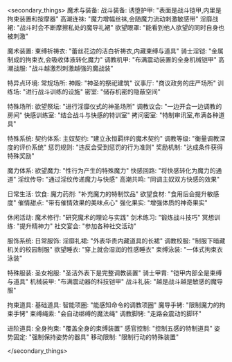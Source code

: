 <secondary_things>
魔术与装备:
  战斗装备:
诱堕护甲: "表面是战斗铠甲,内里是拘束装置和按摩器"
高潮连袜: "魔力增幅丝袜,会随魔力流动刺激敏感带"
淫靡战裙: "战斗时会不断摩擦私处的魔导礼裙"
欲望眼罩: "能看到他人欲望的同时自身也被刺激"

  魔术装置:
束缚祈祷衣: "蕾丝花边的洁白祈祷衣,内藏束缚与道具"
骑士淫铠: "金属制成的拘束衣,会吸收体液转化魔力"
调教机甲: "布满震动装置的全身机械铠甲"
高潮战服: "战斗越激烈刺激越强的魔战装"

特异点环境:
  常规场所:
神殿: "神圣的祭祀建筑"
议事厅: "商议政务的庄严场所"
训练场: "进行战斗训练的设施"
密室: "储存机密的隐蔽空间"

  特殊场所:
欲望祭坛: "进行淫靡仪式的神圣场所"
调教议会: "一边开会一边调教的房间"
快感训练室: "结合战斗与快感的特训室"
拷问密室: "特制审讯室,布满各种道具"

特殊系统:
  契约体系:
主奴契约: "建立永恒羁绊的魔术契约"
调教等级: "衡量调教深度的评价系统"
惩罚规则: "违反会受到惩罚的行为准则"
奖励机制: "达成条件获得特殊奖励"

  魔力体系:
欲望魔力: "性行为产生的特殊魔力"
快感回路: "将快感转化为魔力的通道"
淫纹传导: "通过淫纹传递魔力与快感"
高潮共鸣: "同调主奴双方快感的效果"

日常生活:
  饮食:
魔力药剂: "补充魔力的特制饮品"
欲望食材: "食用后会提升敏感度"
催情甜点: "带有催情效果的美味点心"
强化果实: "增强体质的神奇果实"

  休闲活动:
魔术修行: "研究魔术的理论与实践"
剑术练习: "锻炼战斗技巧"
冥想训练: "提升精神力"
社交宴会: "参加各种社交活动"

服饰系统:
  日常服饰:
淫靡礼裙: "外表华贵内藏道具的长裙"
调教校服: "制服下暗藏机关的校园制服"
欲望睡衣: "穿上就会湿润的性感睡衣"
束缚泳装: "一体式拘束衣泳装"

  特殊服装:
圣女袍服: "圣洁外表下是完整调教装置"
骑士甲胄: "铠甲内部全是束缚与道具"
机械装甲: "布满震动器的科技铠甲"
战斗礼装: "越是战斗越是敏感的魔导服"

拘束道具:
  基础道具:
智能项圈: "能感知命令的调教项圈"
魔导手铐: "限制魔力的拘束手铐"
束缚绳索: "会自动绑缚的魔法绳"
调教脚铐: "走路会震动的脚环"

  进阶道具:
全身拘束: "覆盖全身的束缚装置"
感官控制: "控制五感的特制道具"
姿势固定: "强制保持姿势的器具"
移动限制: "限制行动的特殊装置"

</secondary_things>